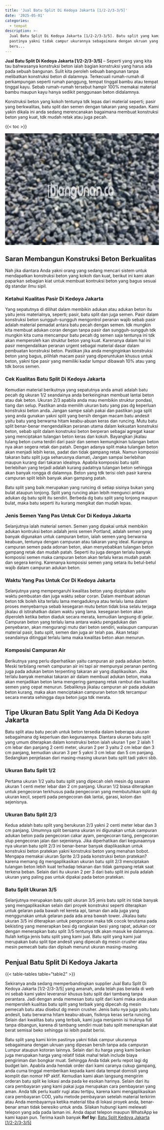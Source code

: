 ```yaml
---
title: 'Jual Batu Split Di Kedoya Jakarta [1/2-2/3-3/5]'
date: '2025-05-01'
categories:
  - tempat
description: >-
  Jual Batu Split Di Kedoya Jakarta [1/2-2/3-3/5]. Batu split yang kami kirim
  pastinya yakni tidak campur ukurannya sebagaimana dengan ukruan yang dipesan
  bers...
---
```


**Jual Batu Split Di Kedoya Jakarta \[1/2-2/3-3/5\]** – Seperti yang yang kita tau bahwasanya konstruksi beton ialah bagian konstruksi yang harus ada pada sebuah bangunan. Sulit kita peroleh sebuah bangunan tanpa melibatkan konstruksi beton di dalamnya. Terkecuali rumah-rumah di perkampungan seperti rumah panggung, tempat tinggal bambu atau tempat tinggal kayu. Sebab rumah-rumah tersebut hampir 100% memakai material bambu maupun kayu hanya sedikit penggunaan beton didalamnya.

Konstruksi beton yang kokoh tentunya tdk lepas dari material seperti; pasir yang berkwalitas, batu split dan semen dengan takaran yang sepadan. Kami yakin dikala ini anda sedang merencanakan bagaimana membuat konstruksi beton yang kuat, tdk mudah retak atau juga pecah.

{{< toc >}}

![Jual Batu Split Di Kedoya Jakarta [1/2-2/3-3/5]](/images/jual-batu-split-01.png)

## Saran Membangun Konstruksi Beton Berkualitas

Nah jika diantara Anda yakni orang yang sedang mencari sistem untuk mendapatkan konstruksi beton yang kokoh dan kuat, berikut ini kami akan paparkan sebagian kiat untuk membuat kontruksi beton yang bagus sesuai dg standar ilmu sipil.

### Ketahui Kualitas Pasir Di Kedoya Jakarta

Yang sepatutnya di dilihat dalam membikin adukan atau adukan beton itu yaitu jenis materialnya, seperti; pasir, batu split dan juga semen. Pasir dalam konstruksi beton sungguh-sungguh mengontrol peranan wajib sebab pasir adalah material pemadat antara batu pecah dengan semen. tdk mungkin kita membuat adukan coran dengan tanpa pasir dan sungguh-sungguh tdk mungkin kita cuma mencampur batu pecah dg semen saja tentunya ini tdk akan memperoleh kan struktur beton yang kuat. Karenanya dalam hal ini pasir mengendalikan peranan urgent sebagai material dasar dalam pembuatan konstruksi beton. Pastikan jika anda menginginkan konstruksi beton yang bagus, pilihlah macam pasir yang diperuntukan khusus untuk beton, yakni tipe pasir yang memiliki kadar lumpur dibawah 10% atau yang tdk boros semen.

### Cek Kualitas Batu Split Di Kedoya Jakarta

Kemudian material berikutnya yang sepatutnya anda amati adalah batu pecah dg ukuran 1/2 seandainya anda berkeinginan membuat lantai beton atau dak beton. Ukuran 2/3 apabila anda mau membikin struktur pondasi, tiang dan selup. Pastikan anda memilih ukuran batu yang pas dg keperluan konstruksi beton anda. Jangan sampe salah pakai dan pastikan juga split yang anda gunakan yakni split yang bersih dengan macam batu andesit yaitu batu yang berwarna hitam keabu-abuan keras dan runcing. Mutu batu split benar-benar mengendalikan peranan utama dalam kekuatan konstruksi beton, sebab split dalam konstruksi beton berperan sebagai agregat kasar yang menciptakan tulangan beton keras dan kokoh. Bayangkan jikalau tulang beton cuma terdiri dari pasir dan semen kemungkinan tulangan beton nya akan segera retak dan patah. Dengan adanya split maka tulangan beton akan menjadi lebih keras, padat dan tidak gampang retak. Namun komposisi takaran batu split juga seharusnya diamati, Jangan sampai berlebihan maupun kurang dari takaran idealnya. Apabila komposisi batu split berlebihan yang terjadi adalah kurang padatnya tulangan beton sehingga akan banyak rongga di dalamnya. Beton yang tdk terisi oleh pasir karena campuran split lebih banyak akan gampang patah.

Batu split yang baik merupakan yang runcing di setiap sisinya bukan yang bulat ataupun lonjong. Split yang runcing akan lebih mengunci antara adukan dg batu split itu sendiri. Berbeda dg batu split yang lonjong maupun bulat, maka batu seperti itu kurang mengikat dan mudah lepas.

### Jenis Semen Yang Pas Untuk Cor Di Kedoya Jakarta

Selanjutnya ialah material semen. Semen yang dipakai untuk membikin adukan kontruksi beton adalah jenis semen Portland, adalah semen yang banyak digunakan untuk campuran beton, ialah semen yang berwarna keabuan, tentunya dengan campuran atau takaran yang ideal. Kurangnya campuran semen pada adonan beton, akan menyebabkan tulangan beton gampang retak dan mudah patah. Seperti itu juga dengan terlalu banyak komposisi semen maka campuran beton akan terlalu keras mudah patah dan segera kering. Karenanya komposisi semen yang setara itu betul-betul wajib dalam campuran adukan beton.

### Waktu Yang Pas Untuk Cor Di Kedoya Jakarta

Selanjutnya yang mempengaruhi kwalitas beton yang diciptakan yaitu waktu pembuatan dan juga waktu sebar coran. Dalam membuat adonan beton tdk boleh kita terlalu lama mengaduknya atau terlalu lama dalam proses menyebarnya sebab kesegaran mutu beton tidak bisa selalu terjaga jikalau di istirahatkan dalam waktu yang lama. kesegaran beton akan diperoleh ketika beton diaduk secara merata, kemudian langsung di gelar. Campuran beton yang terlalu lama antara waktu pengadukan dan penyebaran, akan mengurangi mutu dari beton sendiri, walaupun campuran material pasir, batu split, semen dan juga air telah pas. Akan tetapi seandainya ditinggal terlalu lama maka kwalitas beton akan menurun.

### Komposisi Campuran Air

Berikutnya yang perlu diperhatikan yaitu campuran air pada adukan beton. Meski terbilang remeh campuran air ini tapi air mempunyai peranan penting juga pada adukan beton terpenting takaran air yang diaplikasikan. Jika terlalu banyak memakai takaran air dalam membuat adukan beton, maka akan menjadikan beton lama mengering gampang retak rambut dan kualitas semen yang cepat menurun. Sebaliknya jikalau campuran air pada adukan beton kurang, maka akan menciptakan campuran beton tdk tercampur secara merata sehingga daya beton juga tdk merata.

## Tipe Ukuran Batu Split Yang Ada Di Kedoya Jakarta

Batu split atau batu pecah untuk beton tersedia dalam beberapa ukuran sebagaimana dg keperluan dan kegunaannya. Diantara ukuran batu split yang umum diterapkan dalam konstruksi beton ialah ukuran 1 per 2 ialah 1 cm lebar dan panjang 2 centi meter, ukuran 2 per 3 yaitu 2 cm lebar dan 3 cm panjang, kemudian ukuran 3 per 5 yakni 3 cm lebar dan 5 cm panjang. Sedangkan penjelasan dari masing-masing ukuran batu split tadi yakni sbb.

### Ukuran Batu Split 1/2

Pertama ukuran 1/2 yaitu batu split yang dipecah oleh mesin dg sasaran ukuran 1 centi meter lebar dan 2 cm panjang. Ukuran 1/2 biasa diterapkan untuk pengecoran terkhusus pada pengecoran yang membutuhkan split dg ukuran kecil, seperti pada pengecoran dak lantai, garasi, kolom dan sejenisnya.

### Ukuran Batu Split 2/3

Kedua adalah batu split yang berukuran 2/3 yakni 2 centi meter lebar dan 3 cm panjang. Umumnya split bersama ukuran ini digunakan untuk campuran adukan beton pada pengecoran cakar ayam, pengecoran tiang, pengecoran slup pengecoran jalan dan sejenisnya. Jika diperhatikan dari kegunaannya nya ukuran batu split 2/3 ini benar-benar banyak diaplikasikan untuk konstruksi beton pratekan yakni konstruksi beton yang menahan bobot. Mengapa memakai ukuran Sprite 2/3 pada konstruksi beton pratekan? karena memang dg mengaplikasikan ukuran batu split 2/3 menciptakan tulangan beton lebih kuat terhadap tekanan dan tidak gampang retak saat terkena beban. Selain dari itu ukuran 2 per 3 dari batu split ini pula adalah ukuran yang paling pas untuk dipakai pada beton pratekan.

### Batu Split Ukuran 3/5

Selanjutnya merupakan batu split ukuran 3/5 jenis batu split ini tidak banyak yang mengaplikasikan selain dari proyek konstruksi seperti diterapkan untuk gelaran pada bawah rel kereta api, taman dan ada juga yang menggunakan untuk gelaran pada ada area bawah tower. Jikalau batu ukuran 3/5 ini diterapkan untuk pengecoran maka tdk cocok terutama pada bekisting yang menerapkan besi dg rangkaian besi yang rapat, adukan cor dengan menerapkan batu split 3/5 tentunya tdk akan masuk ke dalamnya. Itulah ketiga jenis batu split yang kami jual. Batu split yang kami jual merupakan batu split tipe andesit yang dipecah dg mesin crusher atau mesin pemecah batu dan dipisah menurut ukuran masing-masing.

## Penjual Batu Split Di Kedoya Jakarta

{{< table-tables table="table2" >}}

Sekiranya anda sedang memperbandingkan supplier Jual Batu Split Di Kedoya Jakarta \[1/2-2/3-3/5\] yang amanah, anda telah pas berada di web ini sebab kami yakni leveransir khusus batu split dari tambang tanpa perantara. Jadi dengan anda memesan batu split dari kami maka anda akan memperoleh kualitas batu split yang terbaik yang dipecah dg mesin pemecah batu atau disebut dg mesin crusher. Jenis batu nya juga yaitu batu andesit, batu berwarna hitam keabu-abuan, fisiknya keras serta runcing. Selain dari kwalitas batu yang terbaik, kami juga menjamin isi truknya full tanpa dibangun, karena di tambang sendiri muat batu split menerapkan alat berat semisal beko sehingga isi lebih padat berisi.

Batu split yang kami kirim pastinya yakni tidak campur ukurannya sebagaimana dengan ukruan yang dipesan bersih tanpa ada campuran Lumpur ataupun kotoran lainnya. Selain dari itu harga yang kami berikan juga merupakan harga yang relatif tidak mahal telah include biaya pengiriman dan bongkar muat. Sehingga Anda tidak perlu repot lagi dg budget lain. Apabila anda hendak order dari kami caranya cukup gampang, anda cuma tinggal memberikan kepada kami data tempat domisili yang komplit dan nomor HP aktif. Kemudian kami akan langsung mengirim orderan batu split ke lokasi anda pada ke esokan harinya. Selain dari itu cara pembayaran yang kami pakai juga merupakan cara pembayaran yang aman. Anda tdk perlu kuatir rugi atau tertipu, karena kami mengaplikasikan cara pembayaran COD, yaitu metode pembayaran setelah material terkirim atau Anda membayarnya ketika material tiba di lokasi proyek anda, benar-benar aman tidak beresiko untuk anda. Silakan hubungi kami melewati telepon yang ada pada laman ini. Anda dapat telepon maupun WhatsApp ke kami kapan pun. Terima kasih banyak
**Ref by:** [Batu Split Kedoya Jakarta [1/2-2/3-3/5]](https://id.wikipedia.org/wiki/Batu)

